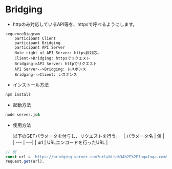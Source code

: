 # Bridging

- httpのみ対応しているAPI等を、httpsで呼べるようにします。
``` mermaid
sequenceDiagram
    participant Client
    participant Bridging
    participant API Server
    Note right of API Server: https非対応…
    Client->Bridging: httpsでリクエスト
    Bridging->API Server: httpでリクエスト
    API Server-->Bridging: レスポンス
    Bridging-->Client: レスポンス
```

- インストール方法
```bash
npm install
```

- 起動方法
```bash
node server.js&
```

- 使用方法

  以下のGETパラメータを付与し、リクエストを行う。　
  | パラメータ名 | 値 |
  | --- | ---|
  | url | URLエンコードを行ったURL |
```javascript
// 例
const url = 'https://bridging-server.com?url=http%3A%2F%2Ffugafuga.com%2Fapi.json';
request.get(url);
```
